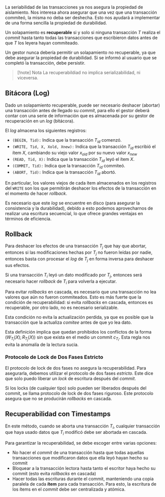 La seriabilidad de las transacciones ya nos asegura la propiedad de aislamiento. Nos interesa ahora asegurar que una vez que una transacción commiteó, la misma no deba ser deshecha. Esto nos ayudará a implementar de una forma sencilla la propiedad de durabilidad.

Un solapamiento es **recuperable** si y solo si ninguna transacción $T$ realiza el *commit* hasta tanto todas las transacciones que escribieron datos antes de que $T$ los leyera hayan commiteado.

Un gestor nunca debería permitir un solapamiento no recuperable, ya que debe asegurar la propiedad de durabilidad. Si se informó al usuario que se completó la transacción, debe persistir.

> [!note] Nota
> La recuperabildiad no implica serializabilidad, ni viceversa.

## Bitácora (Log)

Dado un solapamiento recuperable, puede ser necesario deshacer (abortar) una transacción antes de llegado su *commit*, para ello el gestor deberá contar con una serie de información que es almacenada por su gestor de recuperación en un *log* (bitácora).

El *log* almacena los siguientes registros:

- `(BEGIN, Tid):` Indica que la transacción $T_{id}$ comenzó.
- `(WRITE, Tid, X, Xold, Xnew):` Indica que la transacción $T_{id}$ escribió el ítem $X$, cambiando su viejo valor $x_{old}$ por su nuevo valor $x_{new}$
- `(READ, Tid, X):` Indica que la transacción $T_{id}$ leyó el ítem $X$.
- `(COMMIT, Tid):` Indica que la transacción $T_{id}$ commiteó.
- `(ABORT, Tid):` Indica que la transacción $T_{id}$ abortó.

En particular, los valores viejos de cada ítem almacenados en los registros del `WRITE` son los que permitirán deshacer los efectos de la transacción en el momento de hacer *rollback*.

Es necesario que este *log* se encuentre en disco (para asegurar la consistencia y la durabilidad), debido a esto podemos aprovecharnos de realizar una escritura secuencial, lo que ofrece grandes ventajas en términos de eficiencia.

## Rollback

Para deshacer los efectos de una transacción $T_j$ que hay que abortar, entonces si las modificaciones hechas por $T_j$ no fueron leídas por nadie, entonces basta con procesar el *log* de $T_j$ en forma inversa para deshacer sus efectos.

Si una transacción $T_i$ leyó un dato modificado por $T_j$, entonces será necesario hacer *rollback* de $T_i$ para volverla a ejecutar.

Para evitar *rollbacks* en cascada, es necesario que una transacción no lea valores que aún no fueron commiteados. Esto es más fuerte que la condición de recuperabilidad: si evita *rollbacks* en cascada, entonces es recuperable, por otro lado, no es necesario serializable.

Esta condición no evita la actualización perdida, ya que es posible que la transacción que la actualiza *comitee* antes de que yo lea dato.

Esta definición implica que quedan prohibidos los conflictos de la forma $(W_{T_i}(X); R_{T_j}(X))$ sin que exista en el medio un commit $c_{T_i}$. Esta regla nos evita la anomalía de la lectura sucia.

### Protocolo de Lock de Dos Fases Estricto

El protocolo de lock de dos fases no asegura la recuperabilidad. Para asegurarla, debemos utilizar el protocolo de dos fases *estricto*. Este dice que solo puedo liberar un *lock* de escritura después del *commit*.

Si los locks (de cualquier tipo) solo pueden ser liberados después del commit, se llama protocolo de lock de dos fases riguroso. Este protocolo asegura que no se producirán *rollbacks* en cascada.

## Recuperabilidad con Timestamps

En este método, cuando se aborta una transacción $T_i$, cualquier transacción que haya usado datos que $T_i$ modificó debe ser abortada en cascada.

Para garantizar la recuperabilidad, se debe escoger entre varias opciones:

- No hacer el *commit* de una transacción hasta que todas aquellas transacciones que modificaron datos que ella leyó hayan hecho su commit
- Bloquear a la transacción lectora hasta tanto el escritor haya hecho su commit (esto evita *rollbacks* en cascada)
- Hacer todas las escrituras durante el commit, manteniendo una copia paralela de cada **ítem** para cada transacción. Para esto, la escritura de los ítems en el *commit* debe ser centralizada y atómica.
